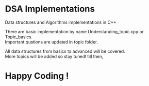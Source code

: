 # DSA Implementations
Data structures and Algorithms implementations in C++ 

There are basic implementation by name Understanding_topic.cpp or Topic_basics.\
Important qustions are updated in topic folder. 

All data structures from basics to advanced will be covered.\
More topics will be added so stay tuned! till then, 
# Happy Coding !
